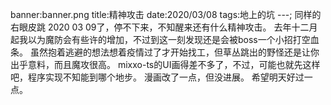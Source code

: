 banner:banner.png
title:精神攻击
date:2020/03/08
tags:地上的坑
---;
同样的右眼皮跳
2020 03 09了，停不下来，不知醒来还有什么精神攻击。
去年十二月起我以为魔防会有些许的增加，不过到这一刻发现还是会被boss一个小招打空血条。
虽然抱着逃避的想法想着疫情过了才开始找工，但草丛跳出的野怪还是让你出乎意料，而且魔攻很高。
mixxo-ts的UI画得差不多了，不过，可能也就先这样吧，程序实现不知能到哪个地步。
漫画改了一点，但没进展。
希望明天好过一点。